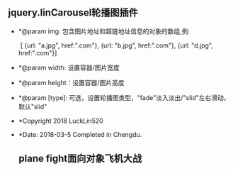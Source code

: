 ## jquery.linCarousel轮播图插件

 * *@param img: 包含图片地址和超链地址信息的对象的数组,例:

      ​				[ {url: "a.jpg", href:".com"}, {url: "b.jpg", href:".com"}, {url: "d.jpg", href:".com"}]

 * *@param width: 设置容器/图片宽度

 * *@param height：设置容器/图片高度

 * *@param [type]: 可选，设置轮播图类型，"fade"淡入淡出/"slid"左右滑动，默认"slid" 
    ​

 * *Copyright 2018 LuckLin520

 * *Date: 2018-03-5 Completed in Chengdu.
    ​
    ## plane fight面向对象飞机大战